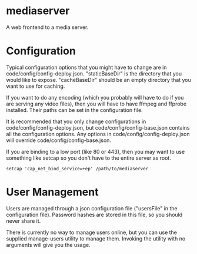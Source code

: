 mediaserver
============

A web frontend to a media server.

# Configuration

Typical configuration options that you might have to change are in code/config/config-deploy.json.
"staticBaseDir" is the directory that you would like to expose.
"cacheBaseDir" should be an empty directory that you want to use for caching.

If you want to do any encoding (which you probably will have to do if you are serving any video files), then you will have to have ffmpeg and ffprobe installed.
Their paths can be set in the configuration file.

It is recommended that you only change configurations in code/config/config-deploy.json, but code/config/config-base.json contains all the configuration options.
Any options in code/config/config-deploy.json will override code/config/config-base.json.

If you are binding to a low port (like 80 or 443), then you may want to use something like setcap so you don't have to the entire server as root.

```
setcap 'cap_net_bind_service=+ep' /path/to/mediaserver
```

# User Management

Users are managed through a json configuration file ("usersFile" in the configuration file).
Password hashes are stored in this file, so you should never share it.

There is currently no way to manage users online, but you can use the supplied manage-users utility to manage them.
Invoking the utility with no arguments will give you the usage.
